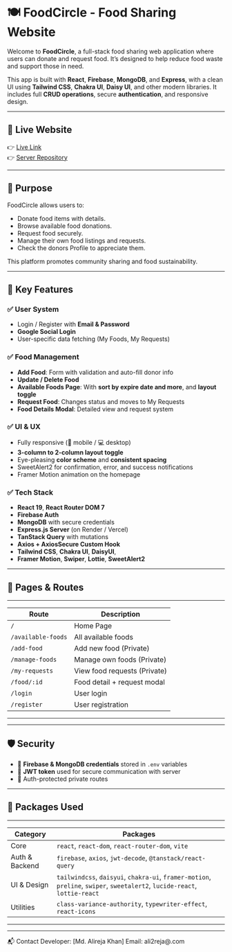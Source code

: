 # 🍽️ FoodCircle - Food Sharing Website

Welcome to **FoodCircle**, a full-stack food sharing web application where users can donate and request food. It’s designed to help reduce food waste and support those in need.

This app is built with **React**, **Firebase**, **MongoDB**, and **Express**, with a clean UI using **Tailwind CSS**, **Chakra UI**, **Daisy UI**, and other modern libraries. It includes full **CRUD operations**, secure **authentication**, and responsive design.

---

## 🔗 Live Website

👉 [Live Link](https://utter-waste.surge.sh/)    
👉 [Server Repository](https://github.com/Programming-Hero-Web-Course4/b11a11-server-side-Alireja-khan)

---

## 🎯 Purpose

FoodCircle allows users to:
- Donate food items with details.
- Browse available food donations.
- Request food securely.
- Manage their own food listings and requests.
- Check the donors Profile to appreciate them.

This platform promotes community sharing and food sustainability.

---

## 🚀 Key Features

### ✅ User System
- Login / Register with **Email & Password**
- **Google Social Login**
- User-specific data fetching (My Foods, My Requests)

### ✅ Food Management
- **Add Food**: Form with validation and auto-fill donor info
- **Update / Delete Food**
- **Available Foods Page**: With **sort by expire date and more**, and **layout toggle**
- **Request Food**: Changes status and moves to My Requests
- **Food Details Modal**: Detailed view and request system

### ✅ UI & UX
- Fully responsive (📱 mobile / 💻 desktop)
- **3-column to 2-column layout toggle**
- Eye-pleasing **color scheme** and **consistent spacing**
- SweetAlert2 for confirmation, error, and success notifications
- Framer Motion animation on the homepage

### ✅ Tech Stack
- **React 19**, **React Router DOM 7**
- **Firebase Auth**
- **MongoDB** with secure credentials
- **Express.js Server** (on Render / Vercel)
- **TanStack Query** with mutations
- **Axios + AxiosSecure Custom Hook**
- **Tailwind CSS**, **Chakra UI**, **DaisyUI**,
- **Framer Motion**, **Swiper**, **Lottie**, **SweetAlert2**

---

## 🧪 Pages & Routes

---------------------------------------------------------
| Route              | Description                      |
|--------------------|----------------------------------|
| `/`                | Home Page                        |
| `/available-foods` | All available foods              |
| `/add-food`        | Add new food (Private)           |
| `/manage-foods`    | Manage own foods (Private)       |
| `/my-requests`     | View food requests (Private)     |
| `/food/:id`        | Food detail + request modal      |
| `/login`           | User login                       |
| `/register`        | User registration                |
---------------------------------------------------------
---

## 🛡️ Security

- 🔐 **Firebase & MongoDB credentials** stored in `.env` variables
- 🔐 **JWT token** used for secure communication with server
- 🔐 Auth-protected private routes

---

## 🧩 Packages Used

-------------------------------------------------------------------------------------------------------------------------------------------------
| Category         | Packages                                                                                                                   |
|------------------|----------------------------------------------------------------------------------------------------------------------------|
| Core             | `react`, `react-dom`, `react-router-dom`, `vite`                                                                           |
| Auth & Backend   | `firebase`, `axios`, `jwt-decode`, `@tanstack/react-query`                                                                 |
| UI & Design      | `tailwindcss`, `daisyui`, `chakra-ui`, `framer-motion`, `preline`, `swiper`, `sweetalert2`, `lucide-react`, `lottie-react` |
| Utilities        | `class-variance-authority`, `typewriter-effect`, `react-icons`                                                             |
-------------------------------------------------------------------------------------------------------------------------------------------------
---

📬 Contact
Developer: [Md. Alireja Khan]
Email: ali2reja@.com

